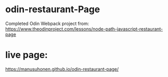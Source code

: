 # odin-restaurant-Page
Completed Odin Webpack project from: https://www.theodinproject.com/lessons/node-path-javascript-restaurant-page

# live page:
https://manusuhonen.github.io/odin-restaurant-page/
